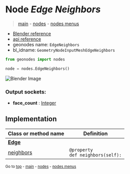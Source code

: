 # Node *Edge Neighbors*

> [main](../structure.md) - [nodes](nodes.md) - [nodes menus](nodes_menus.md)

- [Blender reference](https://docs.blender.org/manual/en/latest/modeling/geometry_nodes/mesh/edge_neighbors.html)
- [api reference](https://docs.blender.org/api/current/bpy.types.GeometryNodeInputMeshEdgeNeighbors.html)
- geonodes name: `EdgeNeighbors`
- bl_idname: `GeometryNodeInputMeshEdgeNeighbors`

```python
from geonodes import nodes

node = nodes.EdgeNeighbors()
```

![Blender Image](https://docs.blender.org/manual/en/latest/_images/node-types_GeometryNodeInputMeshEdgeNeighbors.webp)

### Output sockets:

- **face_count** : [Integer](Integer.md)

## Implementation

| Class or method name | Definition |
|----------------------|------------|
| **[Edge](Edge.md)** |
| [neighbors](Edge.md#neighbors-property) | `@property`<br> `def neighbors(self):` |

<sub>Go to [top](#node-Edge-Neighbors) - [main](../structure.md) - [nodes](nodes.md) - [nodes menus](nodes_menus.md)</sub>

